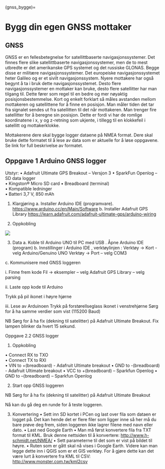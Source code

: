 (gnss_bygge)=
# Bygg din egen GNSS mottaker

## GNSS
GNSS er en fellesbetegnelse for satellittbaserte navigasjonssystemer. Det finnes flere slike satellittbaserte navigasjonssystemer, men de to mest utbredte er det amerikanske GPS systemet og det russiske GLONAS. Begge disse er militære navigasjonssystemer.
Det europeiske navigasjonssystemet heter Galileo og er et sivilt navigasjonssystem. Nyere mottakere har også begynt å ta i bruk dette navigasjonssystemet.
Desto flere navigasjonssystemer en mottaker kan bruke, desto flere satellitter har man tilgang til. Dette fører som regel til en bedre og mer nøyaktig posisjonsbestemmelse.
Kort og enkelt forklart så måles avstanden mellom mottakeren og satellittene for å finne en posisjon. Man måler tiden det tar fra signalet sendes ut fra satellitten til det når mottakeren. 
Man trenger fire satellitter for å beregne sin posisjon. Dette er fordi vi har de romlige koordinatene i x, y og z-retning som ukjente, i tillegg til en klokkefeil i satellitt og mottakerklokke.
  
Mottakerene dere skal bygge logger dataene på NMEA format. Dere skal bruke dette formatet til å lese av data som er aktuelle for å løse oppgavene. Se link for full beskrivelse av formatet.


## Oppgave 1 Arduino GNSS logger
Utstyr:
•	Adafruit Ultimate GPS Breakout – Versjon 3 
•	SparkFun Openlog – SD data logger  
•	Kingston® Micro SD card 
•	Breadboard (terminal)  
•	Kompatible ledninger  
•	Batteri 3,7 V, 850 mAh 

1.	Klargjøring 
a.	Installer Arduino IDE (programvare). https://www.arduino.cc/en/Main/Software 
b.	Installer Adafruit GPS Library  https://learn.adafruit.com/adafruit-ultimate-gps/arduino-wiring

2.	Oppkobling

![](../bilder/gnss_arduino.jpg)

3.	Data 
a.	Koble til Arduino UNO til PC med USB . Åpne Arduino IDE (program)
b.	Innstillinger i Arduino IDE , verktøylinjen :
Verktøy -> Kort - velg Arduino/Genuino UNO
Verktøy -> Port – velg COM3


c.	Kommunisere med GNSS loggeren 

i.	Finne frem kode
Fil -> eksempler – velg Adafruit GPS Library – velg parsing


ii.	Laste opp kode til Arduino


Trykk på pil ikonet i høyre hjørne 


iii.	Lese av Arduinoen 
Trykk på forstørellseglass ikonet i venstrehjørne 
Sørg for å ha samme verdier som vist (115200 Baud)


NB Sørg for å ha fix (dekning til satelitter) på Adafruit Ultimate Breakout. Fix lampen blinker da hvert 15 sekund.

Oppgave 2.2 GNSS logger 

1.	Oppkobling 

•	Connect RX to  TXO   
•	Connect TX to  RXI  
•	 VIN to +(breadboard) - Adafruit Ultimate breakout
•	GND to -(breadboard) - Adafruit Ultimate breakout
•	VCC to +(breadboard) – Sparkfun Openlog 
•	GND to –(breadboard) – Sparkfun Openlog 


2.	Start opp GNSS loggeren 

NB Sørg for å ha fix (dekning til satelitter) på Adafruit Ultimate Breakout 

Nå kan du gå deg en runde for å teste loggeren.

3.	Konvertering
•	Sett inn SD kortet i PCen og last over fila som dataen er logget på. Det kan hende det er flere filer som ligger inne så her må du bare prøve deg frem, siden loggeren ikke lagrer filene med navn eller dato.
•	Last ned Google Earth
•	Man må først konvertere fila fra TXT format til KML. Bruk denne nettsiden til å konvertere: http://www.h-schmidt.net/NMEA/
•	Sett parameterne til det som er vist på bildet til høyre.
•	Ruten som er gått skal nå vises i Google Earth.
Videre kan man legge dette inn i QGIS som er et GIS verktøy. For å gjøre dette kan det være lurt å konvertere fra KML til CSV: http://www.monster.com.tw/kml2csv







